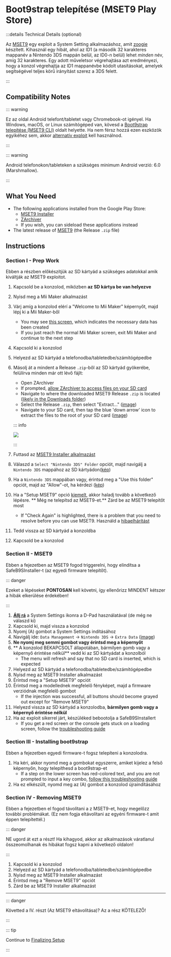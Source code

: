 # Boot9strap telepítése (MSET9 Play Store)

:::details Technical Details (optional)

Az [MSET9](https://github.com/zoogie/MSET9) egy exploit a System Setting alkalmazáshoz, amit [zoogie](https://github.com/zoogie) készített. Kihasznál egy hibát, ahol az ID1 (a második 32 karakteres mappanév a Nintendo 3DS mappán belül, az ID0-n belül) lehet _minden_ név, amíg 32 karakteres. Egy adott műveletsor végrehajtása azt eredményezi, hogy a konzol végrehajtja az ID1 mappanévbe kódolt utasításokat, amelyek segítségével teljes körű irányítást szerez a 3DS felett.

:::

## Compatibility Notes

::: warning

Ez az oldal Android telefont/tabletet vagy Chromebook-ot igényel. Ha Windows, macOS, or Linux számítógéped van, kövesd a [Boot9strap telepítése (MSET9 CLI)](installing-boot9strap-\(mset9-cli\)) oldalt helyette. Ha nem férsz hozzá ezen eszközök egyikéhez sem, akkor [alternatív exploit](https://wiki.hacks.guide/wiki/3DS:Alternate_Exploits) kell használnod.

:::

::: warning

Android telefonokon/tableteken a szükséges minimum Android verzió: 6.0 (Marshmallow).

:::

## What You Need

- The following applications installed from the Google Play Store:
  - [MSET9 Installer](https://play.google.com/store/apps/details?id=moe.saru.homebrew.console3ds.mset9_installer_android)
  - [ZArchiver](https://play.google.com/store/apps/details?id=ru.zdevs.zarchiver)
  - If you wish, you can sideload these applications instead
- The latest release of [MSET9](https://github.com/zoogie/MSET9/releases/latest) (the Release `.zip` file)

## Instructions

### Section I - Prep Work

Ebben a részben előkészítjük az SD kártyád a szükséges adatokkal amik kiváltják az MSET9 exploitot.

1. Kapcsold be a konzolod, miközben **az SD kártya be van helyezve**

2. Nyisd meg a Mii Maker alkalmazást

3. Várj amíg a konzolod elérí a "Welcome to Mii Maker" képernyőt, majd lépj ki a Mii Maker-ből
   - You may see [this screen](/images/screenshots/mset9/mii-extdata.png), which indicates the necessary data has been created
   - If you just reach the normal Mii Maker screen, exit Mii Maker and continue to the next step

4. Kapcsold ki a konzolod

5. Helyezd az SD kártyád a telefonodba/tabletedbe/számítógépedbe

6. Másolj át a mindent a Release `.zip`-ből az SD kártyád gyökerébe, felülírva minden már ott lévő fájlt:

   - Open ZArchiver
   - If prompted, [allow ZArchiver to access files on your SD card](/images/screenshots/mset9/zarchiver-allow.png)
   - Navigate to where the downloaded MSET9 Release `.zip` is located ([likely in the Downloads folder](/images/screenshots/mset9/zarchiver-zip-location.png))
   - Select the Release `.zip`, then select "Extract..." ([image](/images/screenshots/mset9/zarchiver-extract-1.png))
   - Navigate to your SD card, then tap the blue 'down arrow' icon to extract the files to the root of your SD card ([image](/images/screenshots/mset9/zarchiver-extract-2.png))

   ::: info

   ![](/images/screenshots/mset9/mset9-root-layout-android.png)

   :::

7. Futtasd az [MSET9 Installer alkalmazást](/images/screenshots/mset9/mset9-setup-android.png)

8. Válaszd a `Select "Nintendo 3DS" Folder` opciót, majd navigálj a `Nintendo 3DS` mappához az SD kártyádon([kép](/images/screenshots/mset9/select-mset9-folder-1.png))

9. Ha a `Nintendo 3DS` mappában vagy, érintsd meg a "Use this folder" opciót, majd az "Allow"-ot, ha kérdezi ([kép](/images/screenshots/mset9/select-mset9-folder-2.png))

10. Ha a "Setup MSET9" opció [kiemelt](/images/screenshots/mset9/setup-mset9-highlighted.png), akkor haladj tovább a következő lépésre. \*\* Még ne telepítsd az MSET9-et.\*\* Zárd be az MSET9 telepítőt most
    - If "Check Again" is highlighted, there is a problem that you need to resolve before you can use MSET9. Használd a [hibaelhárítást](troubleshooting#installing-boot9strap-mset9)

11. Tedd vissza az SD kártyád a konzoldba

12. Kapcsold be a konzolod

### Section II - MSET9

Ebben a fejezetben az MSET9 fogod triggerelni, hogy elindítsa a SafeB9SInstaller-t (az egyedi firmware telepítőt).

::: danger

Ezeket a lépéseket **PONTOSAN** kell követni, így ellenőrizz MINDENT kétszer a hibák elkerülése érdekében!

:::

1. **[Állj rá](/images/screenshots/mset9/hover-settings.png)** a System Settings ikonra a D-Pad
   használatával (de még ne válaszd ki)
2. Kapcsold ki, majd vissza a konzolod
3. Nyomj (A) gombot a System Settings indításához
4. Navigálj ide: `Data Management` -> `Nintendo 3DS` -> `Extra Data` ([image](/images/screenshots/mset9/settings-extdata.png))
5. **Ne nyomj meg semmi gombot vagy éríntsd meg a képernyőt**
6. \*\* A konzolod BEKAPCSOLT állapotában, bármilyen gomb vagy a képernyő érintése nélkül\*\* vedd ki az SD kártyádat a konzolból
   - The menu will refresh and say that no SD card is inserted, which is expected
7. Helyezd az SD kártyád a telefonodba/tabletedbe/számítógépedbe
8. Nyisd meg az MSET9 Installer alkalmazást
9. Éríntsd meg a "Setup MSET9" opciót
10. Érintsd meg a modellednek megfelelő fényképet, majd a firmware verziódnak megfelelő gombot
    - If the injection was successful, all buttons should become grayed out except for "Remove MSET9"
11. Helyezd vissza az SD kártyád a konzolodba, **bármilyen gomb vagy a képernyő érintése nélkül**
12. Ha az exploit sikerrel járt, készüléked bebootolja a SafeB9SInstallert
    - If you get a red screen or the console gets stuck on a loading screen, follow the [troubleshooting guide](troubleshooting#installing-boot9strap-mset9)

### Section III - Installing boot9strap

Ebben a fejezetben egyedi firmware-t fogsz telepíteni a konzolodra.

1. Ha kéri, akkor nyomd meg a gombokat egyszerre, amiket kijelez a felső képernyőn, hogy telepíthesd a boot9strap-et
   - If a step on the lower screen has red-colored text, and you are not prompted to input a key combo, [follow this troubleshooting guide](troubleshooting#issues-with-safeb9sinstaller)
2. Ha ez elkészült, nyomd meg az (A) gombot a konzolod újraindításához

<!--@include: ./_include/configure-luma3ds.md -->

### Section IV - Removing MSET9

Ebben a fejezetben el fogod távolítani a z MSET9-et, hogy megelőzz további problémákat. (Ez nem fogja eltávolítani az egyéni firmware-t amit éppen telepítettél.)

::: danger

NE ugord át ezt a részt! Ha kihagyod, akkor az alkalmazások váratlanul összeomolhanak és hibákat fogsz kapni a következő oldalon!

:::

1. Kapcsold ki a konzolod
2. Helyezd az SD kártyád a telefonodba/tabletedbe/számítógépedbe
3. Nyisd meg az MSET9 Installer alkalmazást
4. Éríntsd meg a "Remove MSET9" opciót
5. Zárd be az MSET9 Installer alkalmazást

<!--@include: ./_include/luma3ds-installed-note.md -->

___

::: danger

Követted a IV. részt (Az MSET9 eltávolítása)? Az a rész KÖTELEZŐ!

:::

::: tip

Continue to [Finalizing Setup](finalizing-setup)

:::
